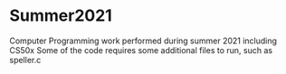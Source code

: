 # Summer2021
Computer Programming work performed during summer 2021 including CS50x
Some of the code requires some additional files to run, such as speller.c
